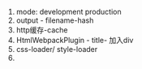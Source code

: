 1. mode: development production
2. output - filename-hash
3. http缓存-cache
4. HtmlWebpackPlugin - title- 加入div
5. css-loader/ style-loader
6. 

